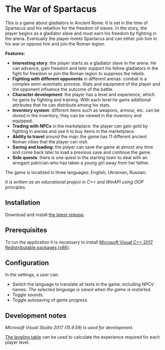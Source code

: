 # The War of Spartacus

This is a game about gladiators in Ancient Rome. It is set in the time of Spartacus and his rebellion for the freedom of slaves. In the story, the player begins as a gladiator slave and must earn his freedom by fighting in the arena. Eventually the player meets Spartacus and can either join him in his war or oppose him and join the Roman legion.

__Features:__

- __Interesting story__: the player starts as a gladiator slave in the arena. He can advance, gain freedom and later support his fellow gladiators in the fight for freedom or join the Roman legion to suppress the rebels.
- __Fighting with different opponents__ in different arenas: combat is a complex semi-automatic process. Stats and equipment of the player and the opponent influence the outcome of the battle.
- __Character development__: the player has a level and experience, which he gains by fighting and training. With each level he gains additional attributes that he can distribute among his stats.
- __Inventory system__: different items such as weapons, armour, etc. can be stored in the inventory, they can be viewed in the inventory and equipped.
- __Trading with NPCs__ in the marketplace: the player can gain gold by fighting in arenas and use it to buy items in the marketplace.
- __Ability to travel__ around the map: the game has 11 different ancient Roman cities that the player can visit.
- __Saving and loading__: the player can save the game at almost any time and come back later to load a previous save and continue the game.
- __Side quests__: there is one quest in the starting town to deal with an arrogant patrician who has taken a young girl away from her father.

The game is localized in three languages: English, Ukrainian, Russian.

_It is written as an educational project in C++ and WinAPI using OOP principles._

## Installation

Download and install [the latest release](https://github.com/serhii721/the-war-of-spartacus/releases/tag/v1.0.0).

## Prerequisites

To run the application it is necessary to install [Microsoft Visual C++ 2017 Redistributable packages (x86)](https://aka.ms/vs/17/release/vc_redist.x86.exe).

## Configuration

In the settings, a user can:

- Switch the language to translate all texts in the game, including NPCs' names. _The selected language is saved when the game is restarted._
- Toggle sounds.
- Toggle autosaving of game progress.

## Development notes

_Microsoft Visual Studio 2017 (15.9.59) is used for development._

[The leveling table](./Docs/Leveling%20table.ods) can be used to calculate the experience required for each player level.
